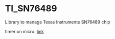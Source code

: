 # TI_SN76489
Library to manage Texas Instruments SN76489 chip

timer on micro: [link](https://forum.arduino.cc/t/generating-8-mhz-clock-using-arduino-micro/233706)
